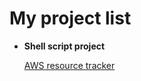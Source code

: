 # My project list

- **Shell script project**

     [AWS resource tracker](https://github.com/shivaabhishek07/AWS-resource-tracker)
